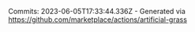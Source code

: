 Commits: 2023-06-05T17:33:44.336Z - Generated via https://github.com/marketplace/actions/artificial-grass
<br>
